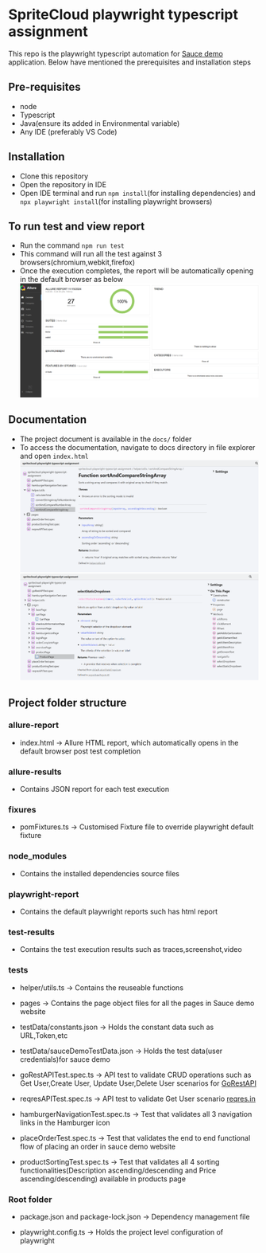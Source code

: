 # SpriteCloud playwright typescript assignment
This repo is the playwright typescript automation for [Sauce demo](https://www.saucedemo.com/) application.
Below have mentioned the prerequisites and installation steps

## Pre-requisites
- node
- Typescript
- Java(ensure its added in Environmental variable)
- Any IDE (preferably VS Code)

## Installation
- Clone this repository
- Open the repository in IDE
- Open IDE terminal and run `npm install`(for installing dependencies) and `npx playwright install`(for installing playwright browsers)

## To run test and view report
- Run the command `npm run test`
- This command will run all the test against 3 browsers(chromium,webkit,firefox)
- Once the execution completes, the report will be automatically opening in the default browser as below
![](readme-images/report.png.png)

## Documentation
- The project document is available in the `docs/` folder
- To access the documentation, navigate to docs directory in file explorer and open `index.html`
![](readme-images/Typedoc1.png)
![](readme-images/Typedoc2.png)


## Project folder structure

### allure-report
- index.html -> Allure HTML report, which automatically opens in the default browser post test completion

### allure-results
-  Contains JSON report for each test execution

### fixures
-  pomFixtures.ts -> Customised Fixture file to override playwright default fixture

### node_modules
- Contains the installed dependencies source files

### playwright-report
- Contains the default playwright reports such has html report

### test-results
- Contains the test execution results such as traces,screenshot,video

### tests
- helper/utils.ts -> Contains the reuseable functions

- pages -> Contains the page object files for all the pages in Sauce demo website

- testData/constants.json -> Holds the constant data such as URL,Token,etc

- testData/sauceDemoTestData.json -> Holds the test data(user credentials)for sauce demo

- goRestAPITest.spec.ts -> API test to validate CRUD operations such as Get User,Create User, Update User,Delete User scenarios for [GoRestAPI](https://gorest.co.in/rest-console)

- reqresAPITest.spec.ts -> API test to validate Get User scenario [reqres.in](https://reqres.in)

- hamburgerNavigationTest.spec.ts -> Test that validates all 3 navigation links in the Hamburger icon

- placeOrderTest.spec.ts -> Test that validates the end to end functional flow of placing an order in sauce demo website

- productSortingTest.spec.ts -> Test that validates all 4 sorting functionalities(Description ascending/descending and Price ascending/descending) available in products page

### Root folder
- package.json and package-lock.json -> Dependency management file

- playwright.config.ts -> Holds the project level configuration of playwright
